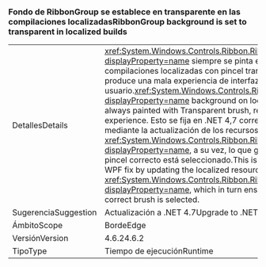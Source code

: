 ### <a name="ribbongroup-background-is-set-to-transparent-in-localized-builds"></a><span data-ttu-id="50dac-101">Fondo de RibbonGroup se establece en transparente en las compilaciones localizadas</span><span class="sxs-lookup"><span data-stu-id="50dac-101">RibbonGroup background is set to transparent in localized builds</span></span>

|   |   |
|---|---|
|<span data-ttu-id="50dac-102">Detalles</span><span class="sxs-lookup"><span data-stu-id="50dac-102">Details</span></span>|<span data-ttu-id="50dac-103"><xref:System.Windows.Controls.Ribbon.RibbonGroup?displayProperty=name> siempre se pinta el fondo en las compilaciones localizadas con pincel transparente, lo que produce una mala experiencia de interfaz de usuario.</span><span class="sxs-lookup"><span data-stu-id="50dac-103"><xref:System.Windows.Controls.Ribbon.RibbonGroup?displayProperty=name> background on localized builds was always painted with Transparent brush, resulting in poor UI experience.</span></span> <span data-ttu-id="50dac-104">Esto se fija en .NET 4,7 corrección WPF mediante la actualización de los recursos localizados para <xref:System.Windows.Controls.Ribbon.RibbonGroup?displayProperty=name>, a su vez, lo que garantiza que el pincel correcto está seleccionado.</span><span class="sxs-lookup"><span data-stu-id="50dac-104">This is fixed in .NET 4.7 WPF fix by updating the localized resources for <xref:System.Windows.Controls.Ribbon.RibbonGroup?displayProperty=name>, which in turn ensures that the correct brush is selected.</span></span>|
|<span data-ttu-id="50dac-105">Sugerencia</span><span class="sxs-lookup"><span data-stu-id="50dac-105">Suggestion</span></span>|<span data-ttu-id="50dac-106">Actualización a .NET 4.7</span><span class="sxs-lookup"><span data-stu-id="50dac-106">Upgrade to .NET 4.7</span></span>|
|<span data-ttu-id="50dac-107">Ámbito</span><span class="sxs-lookup"><span data-stu-id="50dac-107">Scope</span></span>|<span data-ttu-id="50dac-108">Borde</span><span class="sxs-lookup"><span data-stu-id="50dac-108">Edge</span></span>|
|<span data-ttu-id="50dac-109">Versión</span><span class="sxs-lookup"><span data-stu-id="50dac-109">Version</span></span>|<span data-ttu-id="50dac-110">4.6.2</span><span class="sxs-lookup"><span data-stu-id="50dac-110">4.6.2</span></span>|
|<span data-ttu-id="50dac-111">Tipo</span><span class="sxs-lookup"><span data-stu-id="50dac-111">Type</span></span>|<span data-ttu-id="50dac-112">Tiempo de ejecución</span><span class="sxs-lookup"><span data-stu-id="50dac-112">Runtime</span></span>|

